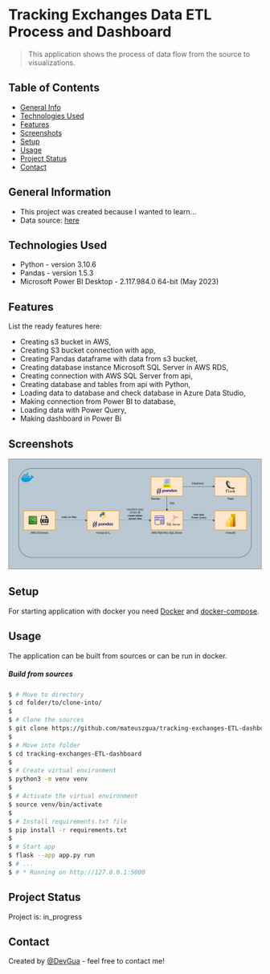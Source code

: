 # Tracking Exchanges Data ETL Process and Dashboard
> This application shows the process of data flow from the source to visualizations. 


## Table of Contents
* [General Info](#general-information)
* [Technologies Used](#technologies-used)
* [Features](#features)
* [Screenshots](#screenshots)
* [Setup](#setup)
* [Usage](#usage)
* [Project Status](#project-status)
* [Contact](#contact)

## General Information
- This project was created because I wanted to learn...
- Data source: [here](https://www.kaggle.com/datasets/mattiuzc/stock-exchange-data?select=indexProcessed.csv)


## Technologies Used
- Python - version 3.10.6
- Pandas - version 1.5.3
- Microsoft Power BI Desktop - 2.117.984.0 64-bit (May 2023)

## Features
List the ready features here:
- Creating s3 bucket in AWS,
- Creating S3 bucket connection with app,
- Creating Pandas dataframe with data from s3 bucket,
- Creating database instance Microsoft SQL Server in AWS RDS,
- Creating connection with AWS SQL Server from api,
- Creating database and tables from api with Python,
- Loading data to database and check database in Azure Data Studio,
- Making connection from Power BI to database,
- Loading data with Power Query,
- Making dashboard in Power Bi

## Screenshots
![Example screenshot](/app/static/func-diagram.png)

## Setup
For starting application with docker you need [Docker](https://docs.docker.com/get-docker/) and [docker-compose](https://docs.docker.com/compose/install/).


## Usage
The application can be built from sources or can be run in docker.

##### Build from sources
```bash
$ # Move to directory
$ cd folder/to/clone-into/
$
$ # Clone the sources
$ git clone https://github.com/mateuszgua/tracking-exchanges-ETL-dashboard.git
$
$ # Move into folder
$ cd tracking-exchanges-ETL-dashboard
$
$ # Create virtual environment
$ python3 -m venv venv
$
$ # Activate the virtual environment
$ source venv/bin/activate
$
$ # Install requirements.txt file
$ pip install -r requirements.txt
$
$ # Start app
$ flask --app app.py run
$ # ...
$ # * Running on http://127.0.0.1:5000 
```


## Project Status
Project is: in_progress



## Contact
Created by [@DevGua](https://devgua-portfolio.web.app/) - feel free to contact me!
